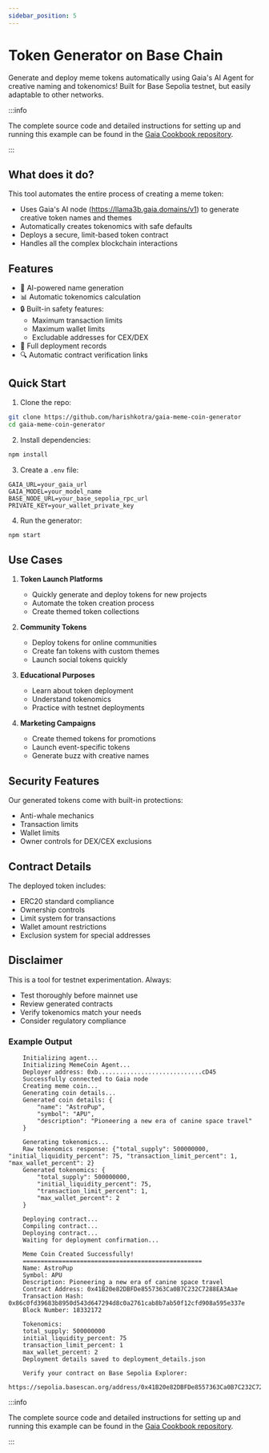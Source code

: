 ```yaml
---
sidebar_position: 5
---
```


# Token Generator on Base Chain

Generate and deploy meme tokens automatically using Gaia's AI Agent for creative naming and tokenomics! Built for Base Sepolia testnet, but easily adaptable to other networks.


:::info

The complete source code and detailed instructions for setting up and running this example can be found in the [Gaia Cookbook repository](https://github.com/GaiaNet-AI/gaia-cookbook/tree/main/js/gaia-meme-coin-generator).

:::

## What does it do?

This tool automates the entire process of creating a meme token:
- Uses Gaia's AI node (https://llama3b.gaia.domains/v1) to generate creative token names and themes
- Automatically creates tokenomics with safe defaults
- Deploys a secure, limit-based token contract
- Handles all the complex blockchain interactions

## Features

- 🤖 AI-powered name generation
- 📊 Automatic tokenomics calculation
- 🔒 Built-in safety features:
  - Maximum transaction limits
  - Maximum wallet limits
  - Excludable addresses for CEX/DEX
- 📝 Full deployment records
- 🔍 Automatic contract verification links

## Quick Start

1. Clone the repo:
```bash
git clone https://github.com/harishkotra/gaia-meme-coin-generator
cd gaia-meme-coin-generator
```

2. Install dependencies:
```bash
npm install
```

3. Create a `.env` file:
```env
GAIA_URL=your_gaia_url
GAIA_MODEL=your_model_name
BASE_NODE_URL=your_base_sepolia_rpc_url
PRIVATE_KEY=your_wallet_private_key
```

4. Run the generator:
```bash
npm start
```

## Use Cases

1. **Token Launch Platforms**
   - Quickly generate and deploy tokens for new projects
   - Automate the token creation process
   - Create themed token collections

2. **Community Tokens**
   - Deploy tokens for online communities
   - Create fan tokens with custom themes
   - Launch social tokens quickly

3. **Educational Purposes**
   - Learn about token deployment
   - Understand tokenomics
   - Practice with testnet deployments

4. **Marketing Campaigns**
   - Create themed tokens for promotions
   - Launch event-specific tokens
   - Generate buzz with creative names

## Security Features

Our generated tokens come with built-in protections:
- Anti-whale mechanics
- Transaction limits
- Wallet limits
- Owner controls for DEX/CEX exclusions

## Contract Details

The deployed token includes:
- ERC20 standard compliance
- Ownership controls
- Limit system for transactions
- Wallet amount restrictions
- Exclusion system for special addresses

## Disclaimer

This is a tool for testnet experimentation. Always:
- Test thoroughly before mainnet use
- Review generated contracts
- Verify tokenomics match your needs
- Consider regulatory compliance

### Example Output
```
    Initializing agent...
    Initializing MemeCoin Agent...
    Deployer address: 0xb.............................cD45
    Successfully connected to Gaia node
    Creating meme coin...
    Generating coin details...
    Generated coin details: {
        "name": "AstroPup",
        "symbol": "APU",
        "description": "Pioneering a new era of canine space travel"
    }

    Generating tokenomics...
    Raw tokenomics response: {"total_supply": 500000000, "initial_liquidity_percent": 75, "transaction_limit_percent": 1, "max_wallet_percent": 2}
    Generated tokenomics: {
        "total_supply": 500000000,
        "initial_liquidity_percent": 75,
        "transaction_limit_percent": 1,
        "max_wallet_percent": 2
    }

    Deploying contract...
    Compiling contract...
    Deploying contract...
    Waiting for deployment confirmation...

    Meme Coin Created Successfully!
    ==================================================
    Name: AstroPup
    Symbol: APU
    Description: Pioneering a new era of canine space travel
    Contract Address: 0x41B20e82DBFDe8557363Ca0B7C232C7288EA3Aae
    Transaction Hash: 0x86c0fd39683b8950d543d647294d8c0a2761cab8b7ab50f12cfd908a595e337e
    Block Number: 18332172

    Tokenomics:
    total_supply: 500000000
    initial_liquidity_percent: 75
    transaction_limit_percent: 1
    max_wallet_percent: 2
    Deployment details saved to deployment_details.json

    Verify your contract on Base Sepolia Explorer:
    https://sepolia.basescan.org/address/0x41B20e82DBFDe8557363Ca0B7C232C7288EA3Aae
```


:::info

The complete source code and detailed instructions for setting up and running this example can be found in the [Gaia Cookbook repository](https://github.com/GaiaNet-AI/gaia-cookbook/tree/main/js/gaia-meme-coin-generator).

:::